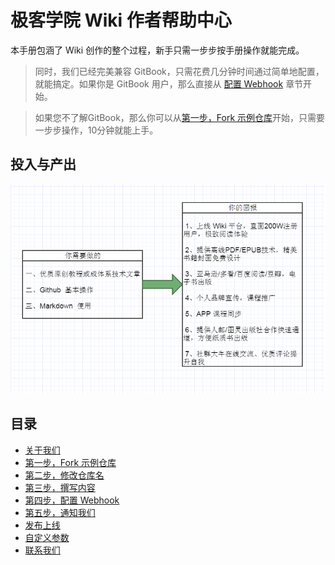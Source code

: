 # 极客学院 Wiki 作者帮助中心

本手册包涵了 Wiki 创作的整个过程，新手只需一步步按手册操作就能完成。

>同时，我们已经完美兼容 GitBook，只需花费几分钟时间通过简单地配置，就能搞定。如果你是 GitBook 用户，那么直接从 [配置 Webhook](webhook-config.md) 章节开始。

>如果您不了解GitBook，那么你可以从[第一步，Fork 示例仓库](setup-repo.md)开始，只需要一步步操作，10分钟就能上手。

## 投入与产出

![](images/cincot.png)

## 目录

- [关于我们](about.md)
- [第一步，Fork 示例仓库](setup-repo.md)
- [第二步，修改仓库名](operate-toc.md)
- [第三步，撰写内容](start-writing.md)
- [第四步，配置 Webhook](webhook-config.md)
- [第五步，通知我们](inform-us.md)
- [发布上线](put-online.md)
- [自定义参数](config-json.md)
- [联系我们](contact-us.md)



